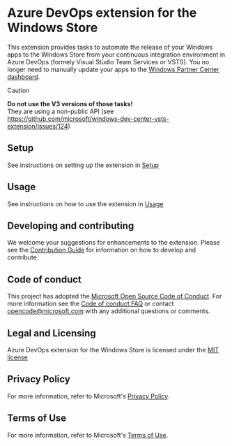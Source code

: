 # Azure DevOps extension for the Windows Store

This extension provides tasks to automate the release of your Windows apps to the Windows Store from your continuous integration environment in Azure DevOps (formely Visual Studio Team Services or VSTS). You no longer need to manually update your apps to the [Windows Partner Center dashboard](https://partner.microsoft.com/en-us/dashboard/windows/overview).

> [!CAUTION]
> **Do not use the V3 versions of those tasks!**    
> They are using a non-public API (see https://github.com/microsoft/windows-dev-center-vsts-extension/issues/124)

## Setup

See instructions on setting up the extension in [Setup](./docs/setup.md)

## Usage

See instructions on how to use the extension in [Usage](./docs/usage.md)

## Developing and contributing

We welcome your suggestions for enhancements to the extension. Please see the [Contribution Guide](./docs/contributing.md) for information on how to develop and contribute.

## Code of conduct

This project has adopted the [Microsoft Open Source Code of Conduct](https://opensource.microsoft.com/codeofconduct/). For more information see the [Code of conduct FAQ](https://opensource.microsoft.com/codeofconduct/faq/) or contact [opencode@microsoft.com](mailto:opencode@microsoft.com) with any additional questions or comments.

## Legal and Licensing

Azure DevOps extension for the Windows Store is licensed under the [MIT license](./LICENSE)

## Privacy Policy

For more information, refer to Microsoft's [Privacy Policy](https://go.microsoft.com/fwlink/?LinkID=521839).

## Terms of Use

For more information, refer to Microsoft's [Terms of Use](https://www.microsoft.com/en-us/legal/intellectualproperty/copyright/default.aspx).
